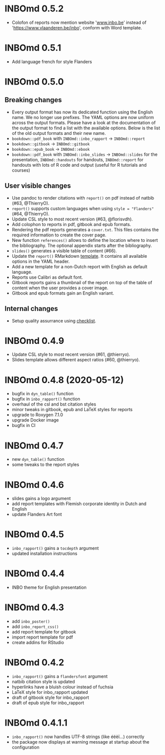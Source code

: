 # INBOmd 0.5.2

* Colofon of reports now mention website 'www.inbo.be' instead of
  'https://www.vlaanderen.be/inbo', conform with Word template.

# INBOmd 0.5.1

* Add language french for style Flanders

# INBOmd 0.5.0

## Breaking changes

* Every output format has now its dedicated function using the English name.
  We no longer use prefixes.
  The YAML options are now uniform across the output formats.
  Please have a look at the documentation of the output format to find a list
  with the available options.
  Below is the list of the old output formats and their new name.
* `bookdown::pdf_book` with `INBOmd::inbo_rapport` -> `INBOmd::report`
* `bookdown::gitbook` -> `INBOmd::gitbook`
* `bookdown::epub_book` -> `INBOmd::ebook`
* `bookdown::pdf_book` with `INBOmd::inbo_slides` ->
  `INBOmd::slides` for the presentation, `INBOmd::handouts` for handouts,
  `INBOmd::report` for handouts with lots of R code and output (useful for
  R tutorials and courses)

## User visible changes

* Use pandoc to render citations with `report()` on pdf instead of natbib
  (#63, @ThierryO).
* `report()` supports custom languages when using `style = "Flanders"`
  (#64, @ThierryO).
* Update CSL style to most recent version (#63, @florisvdh).
* Add colophon to reports in pdf, gitbook and epub formats.
* Rendering the pdf reports generates a `cover.txt`.
  This files contains the required information to create the cover page.
* New function `references()` allows to define the location where to insert
  the bibliography.
  The optional appendix starts after the bibliography.
* `slides()` generates a visible table of content (#66).
* Update the `report()` RMarkdown [template](https://rstudio.github.io/rstudio-extensions/rmarkdown_templates.html).
  It contains all available options in the YAML header.
* Add a new template for a non-Dutch report with English as default language.
* Reports use Calibri as default font.
* Gitbook reports gains a thumbnail of the report on top of the table of content
  when the user provides a cover image.
* Gitbook and epub formats gain an English variant.

## Internal changes

* Setup quality assurrance using [checklist](https://inbo.github.io/checklist/).

# INBOmd 0.4.9

* Update CSL style to most recent version (#61, @thierryo).
* Slides template allows different aspect ratios (#60, @thierryo).

# INBOmd 0.4.8 (2020-05-12)

* bugfix in `dyn_table()` function
* bugfix in `inbo_rapport()` function
* overhaul of the csl and bst citation styles
* minor tweaks in gitbook, epub and LaTeX styles for reports
* upgrade to Roxygen 7.1.0
* upgrade Docker image
* bugfix in CI

# INBOmd 0.4.7

* new `dyn_table()` function
* some tweaks to the report styles

# INBOmd 0.4.6

* slides gains a logo argument
* add report templates with Flemish corporate identity in Dutch and English
* update Flanders Art font

# INBOmd 0.4.5

* `inbo_rapport()` gains a `tocdepth` argument
* updated installation instructions

# INBOmd 0.4.4

* INBO theme for English presentation

# INBOmd 0.4.3

* add `inbo_poster()`
* add `inbo_report_css()`
* add report template for gitbook
* import report template for pdf
* create addins for RStudio

# INBOmd 0.4.2

* `inbo_rapport()` gains a `flandersfont` argument
* natbib citation style is updated
* hyperlinks have a bluish colour instead of fuchsia
* LaTeX style for inbo_rapport updated
* draft of gitbook style for inbo_rapport
* draft of epub style for inbo_rapport

# INBOmd 0.4.1.1

* `inbo_rapport()` now handles UTF-8 strings (like éëèï...) correctly
* the package now displays at warning message at startup about the configuration
